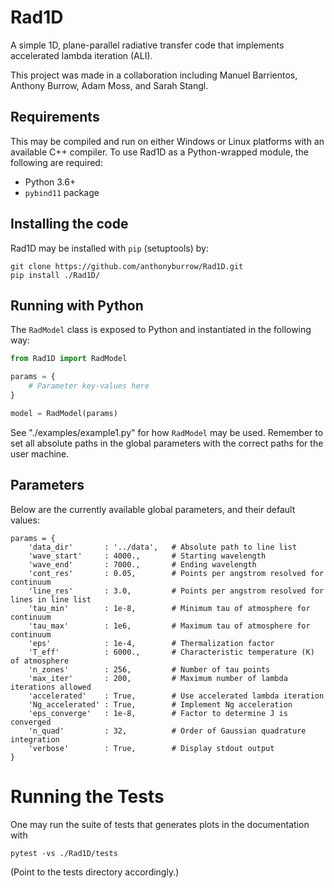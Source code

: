 # Rad1D

A simple 1D, plane-parallel radiative transfer code that implements accelerated
lambda iteration (ALI).

This project was made in a collaboration including Manuel Barrientos, Anthony
Burrow, Adam Moss, and Sarah Stangl.

## Requirements

This may be compiled and run on either Windows or Linux platforms with an
available C++ compiler. To use Rad1D as a Python-wrapped module, the following
are required:

* Python 3.6+
* `pybind11` package

## Installing the code

Rad1D may be installed with `pip` (setuptools) by:

```
git clone https://github.com/anthonyburrow/Rad1D.git
pip install ./Rad1D/
```

## Running with Python

The `RadModel` class is exposed to Python and instantiated in the following
way:

```python
from Rad1D import RadModel

params = {
    # Parameter key-values here
}

model = RadModel(params)
```

See "./examples/example1.py" for how `RadModel` may be used. Remember to set
all absolute paths in the global parameters with the correct paths for the user
machine.

## Parameters

Below are the currently available global parameters, and their default values:
```
params = {
    'data_dir'       : '../data',   # Absolute path to line list
    'wave_start'     : 4000.,       # Starting wavelength
    'wave_end'       : 7000.,       # Ending wavelength
    'cont_res'       : 0.05,        # Points per angstrom resolved for continuum
    'line_res'       : 3.0,         # Points per angstrom resolved for lines in line list
    'tau_min'        : 1e-8,        # Minimum tau of atmosphere for continuum
    'tau_max'        : 1e6,         # Maximum tau of atmosphere for continuum
    'eps'            : 1e-4,        # Thermalization factor
    'T_eff'          : 6000.,       # Characteristic temperature (K) of atmosphere
    'n_zones'        : 256,         # Number of tau points
    'max_iter'       : 200,         # Maximum number of lambda iterations allowed
    'accelerated'    : True,        # Use accelerated lambda iteration
    'Ng_accelerated' : True,        # Implement Ng acceleration
    'eps_converge'   : 1e-8,        # Factor to determine J is converged
    'n_quad'         : 32,          # Order of Gaussian quadrature integration
    'verbose'        : True,        # Display stdout output
}
```

# Running the Tests

One may run the suite of tests that generates plots in the documentation with
```
pytest -vs ./Rad1D/tests
```
(Point to the tests directory accordingly.)
